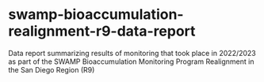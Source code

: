 # swamp-bioaccumulation-realignment-r9-data-report
Data report summarizing results of monitoring that took place in 2022/2023 as part of the SWAMP Bioaccumulation Monitoring Program Realignment in the San Diego Region (R9)
